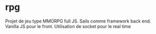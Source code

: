 # rpg

Projet de jeu type MMORPG  full JS. Sails comme framework back end. Vanilla JS pour le front. 
Utilisation de socket pour le real time

